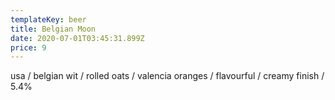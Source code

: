 ```yaml
---
templateKey: beer
title: Belgian Moon
date: 2020-07-01T03:45:31.899Z
price: 9
---
```


usa / belgian wit / rolled oats / valencia oranges / flavourful / creamy finish / 5.4%
